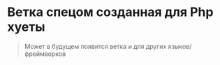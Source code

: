 # Ветка спецом созданная для Php хуеты
> Может в будущем появится ветка и для других языков/фреймворков
